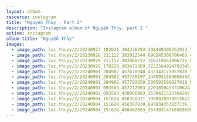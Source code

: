 ```yaml
---
layout: album
resource: instagram
title: "Nguyễn Thùy - Part 2"
description: "Instagram album of Nguyễn Thùy, part 2."
active: instagram
album-title: "Nguyễn Thùy"
images:
  - image_path: luc.thuyy/2/20230927_182621_384336293_298448306251913_7292853982749322770_n.jpg
  - image_path: luc.thuyy/2/20230928_211112_383912544_696245308706463_4371284905267421555_n.jpg
  - image_path: luc.thuyy/2/20230928_211112_383968222_316110561006725_8065016694682503701_n.jpg
  - image_path: luc.thuyy/2/20230929_170229_383471369_3222564924703345_602416165999187848_n.jpg
  - image_path: luc.thuyy/2/20240901_204902_457670948_433343173057830_5854472802185258458_n.jpg
  - image_path: luc.thuyy/2/20240901_204902_457730197_1449931589056462_2836076161041612585_n.jpg
  - image_path: luc.thuyy/2/20240901_204902_457792659_500593586027018_957974515192731437_n.jpg
  - image_path: luc.thuyy/2/20240902_093503_457712903_2203859453310624_4157020855193863010_n.jpg
  - image_path: luc.thuyy/2/20240902_093503_458066903_1539431513364297_2785524626395422095_n.jpg
  - image_path: luc.thuyy/2/20240904_151624_458358321_1990826978015822_8311143118529434212_n.jpg
  - image_path: luc.thuyy/2/20240904_151624_458387838_693034353037736_3196516637612305135_n.jpg
  - image_path: luc.thuyy/2/20240904_151624_458402683_26730314716583688_7674168019549077364_n.jpg
---
```

